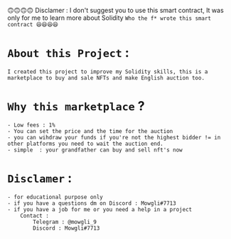 🙃🙃🙃🙃 Disclamer : I don't suggest you to use this smart contract, It was only for me to learn more about Solidity ` Who the f* wrote this smart contract 😆😆😆😆 `



# `About this Project` : 

    I created this project to improve my Solidity skills, this is a marketplace to buy and sale NFTs and make English auction too.

# `Why this marketplace` ?

    - Low fees : 1%
    - You can set the price and the time for the auction
    - you can wihdraw your funds if you're not the highest bidder != in other platforms you need to wait the auction end.
    - simple  : your grandfather can buy and sell nft's now

# `Disclamer` :

    - for educational purpose only 
    - if you have a questions dm on Discord : Mowgli#7713
    - if you have a job for me or you need a help in a project 
        Contact : 
            Telegram : @mowgli_9
            Discord : Mowgli#7713

